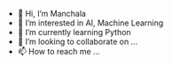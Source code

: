 - 👋 Hi, I’m Manchala
- 👀 I’m interested in AI, Machine Learning
- 🌱 I’m currently learning Python
- 💞️ I’m looking to collaborate on ...
- 📫 How to reach me ...

<!---
rmanchala05/rmanchala05 is a ✨ special ✨ repository because its `README.md` (this file) appears on your GitHub profile.
You can click the Preview link to take a look at your changes.
--->
